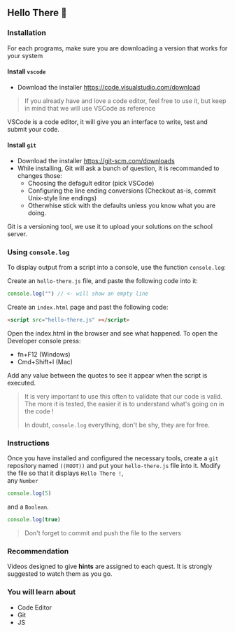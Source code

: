 ## Hello There 👋

### Installation

For each programs, make sure you are downloading a version that works for your system

#### Install `vscode`

- Download the installer https://code.visualstudio.com/download

> If you already have and love a code editor, feel free to use it,
> but keep in mind that we will use VSCode as reference

VSCode is a code editor, it will give you an interface to write, test and submit your code.

#### Install `git`

- Download the installer https://git-scm.com/downloads
- While installing, Git will ask a bunch of question, it is recommanded to changes those:
	- Choosing the defagult editor (pick VSCode)
	- Configuring the line ending conversions (Checkout as-is, commit Unix-style line endings)
	- Otherwhise stick with the defaults unless you know what you are doing.

Git is a versioning tool, we use it to upload your solutions on the school server.

<!-- 
#### Install `nodejs`

- Download the installer https://nodejs.org/en/download/current/

NodeJS will allow to execute JavaScript code outside of the browser, usefull for testing your code. -->


<!-- ### Values

There are 3 types of values, and they can model the **WORLD** !\
_(In the end it's all `1`'s and `0`'s for the computer)_, but us, **humans**, need
an easier way of representing stuff.

> We can all agree that `11010001100101110110011011001101111` is not a very
> friendly way to say `'hello'` !

#### Numbers 🔢

- Whole numbers: `1`, `23`, `232139283`
- Negative numbers are prefixed with `-`: `-1`, `-1231`
- Decimal numbers: `3.14`, `-2.53343` etc...

Use them for _quantities_ like in daily life.

#### Booleans ✖️ / ✔️

- Something is `true`
- or `false`

They represent a truth, an answer to a closed-ended question _(anything that can
be answered with yes or no)_:

- Is paris the capital of France ? `true`
- Are you born before 1723 ? `false`
- Is your screen turned on ? `true` _(most likely)_

#### Strings 🆒

- `'Hello'`
- `'This is some text'`

A string is a sequence of characters used to represent text, it needs
**delimiters** to define its _begining_ and _end_.\
Delimiters are matching quotes, either `` ` ``, `"` or `'`. -->

### Using `console.log`

To display output from a script into a console, use the function `console.log`:

Create an `hello-there.js` file, and paste the following code into it:

``` js
console.log("") // <- will show an empty line
```

Create an `index.html` page and past the following code:
``` html
<script src="hello-there.js" ></script>
```

Open the index.html in the browser and see what happened.
To open the Developer console press:
- fn+F12 (Windows)
- Cmd+Shift+I (Mac)

Add any value between the quotes to see it appear when the script is
executed.

> It is very important to use this often to validate that our code is valid. The
> more it is tested, the easier it is to understand what's going on in the code
> !
>
> In doubt, `console.log` everything, don't be shy, they are for free.

### Instructions

Once you have installed and configured the necessary tools,
create a `git` repository named `((ROOT))` and put your `hello-there.js`
file into it.
Modify the file so that it displays `Hello There !`, <br>
any `Number`
``` js
console.log(5)
``` 
and a `Boolean`.
``` js
console.log(true)
``` 

> Don't forget to commit and push the file to the servers

### Recommendation

Videos designed to give **hints** are assigned to each quest. It is strongly suggested to watch them as you go.

### You will learn about

- Code Editor
- Git
- JS